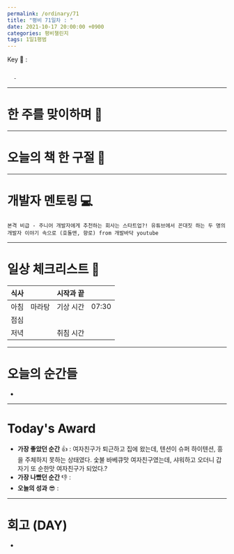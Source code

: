 ```yaml
---
permalink: /ordinary/71
title: "평비 71일차 : "
date: 2021-10-17 20:00:00 +0900
categories: 평비챌린지
tags: 1일1평범
---  
```

Key 🔑 : 
```

  -
```

---
# 한 주를 맞이하며 🤗


---
# 오늘의 책 한 구절 📕


---
# 개발자 멘토링 💻
`본격 비급 - 주니어 개발자에게 추천하는 회사는 스타트업?! 유튜브에서 꼰대짓 하는 두 명의 개발자 이야기 속으로 (호돌맨, 향로) from 개발바닥 youtube`  

---
# 일상 체크리스트 📃

| 식사 |  | 시작과 끝 |  |
|:----:|:----:|:----:|:----:|
| 아침 | 마라탕 | 기상 시간 | 07:30 |
| 점심 |  |  |  |
| 저녁 |  | 취침 시간 |  |

---
# 오늘의 순간들
- 

---
# Today's Award
- **가장 좋았던 순간** 👍 : 여자친구가 퇴근하고 집에 왔는데, 텐션이 슈퍼 하이텐션, 흥을 주체하지 못하는 상태였다. 숯불 바베큐맛 여자친구였는데, 샤워하고 오더니 갑자기 또 순한맛 여자친구가 되었다.?
- **가장 나빴던 순간** 👎 : 
- **오늘의 성과** 😎 : 

---
# 회고 (DAY)
- 